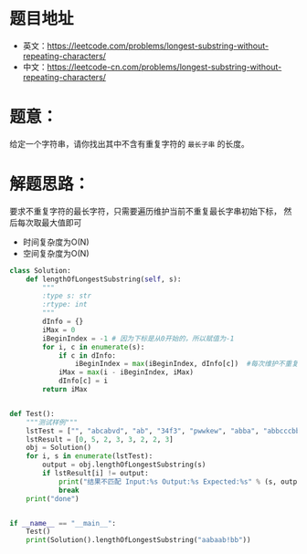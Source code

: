 # 题目地址
- 英文：https://leetcode.com/problems/longest-substring-without-repeating-characters/
- 中文：https://leetcode-cn.com/problems/longest-substring-without-repeating-characters/

# 题意：
给定一个字符串，请你找出其中不含有重复字符的 `最长子串` 的长度。

# 解题思路：
要求不重复字符的最长字符，只需要遍历维护当前不重复最长字串初始下标，
然后每次取最大值即可
- 时间复杂度为O(N)
- 空间复杂度为O(N)
<!--python0-->
```python
class Solution:
    def lengthOfLongestSubstring(self, s):
        """
        :type s: str
        :rtype: int
        """
        dInfo = {}
        iMax = 0
        iBeginIndex = -1 # 因为下标是从0开始的，所以赋值为-1
        for i, c in enumerate(s):
            if c in dInfo:
                iBeginIndex = max(iBeginIndex, dInfo[c])  #每次维护不重复串的初始下标
            iMax = max(i - iBeginIndex, iMax)
            dInfo[c] = i
        return iMax


def Test():
    """测试样例"""
    lstTest = ["", "abcabvd", "ab", "34f3", "pwwkew", "abba", "abbcccbba", "aabaab!bb"]
    lstResult = [0, 5, 2, 3, 3, 2, 2, 3]
    obj = Solution()
    for i, s in enumerate(lstTest):
        output = obj.lengthOfLongestSubstring(s)
        if lstResult[i] != output:
            print("结果不匹配 Input:%s Output:%s Expected:%s" % (s, output, lstResult[i]))
            break
    print("done")


if __name__ == "__main__":
    Test()
    print(Solution().lengthOfLongestSubstring("aabaab!bb"))
```
